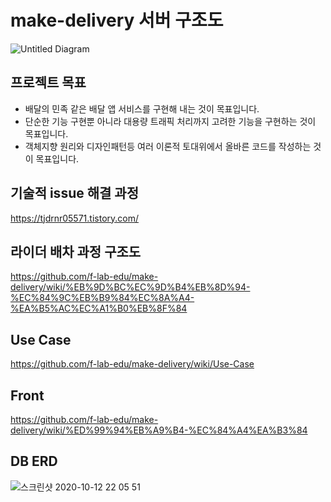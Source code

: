 # make-delivery 서버 구조도
![Untitled Diagram](https://user-images.githubusercontent.com/34911552/100977906-ff4b1d00-3584-11eb-9d6a-3362229a3c81.png)


## 프로젝트 목표
* 배달의 민족 같은 배달 앱 서비스를 구현해 내는 것이 목표입니다.
* 단순한 기능 구현뿐 아니라 대용량 트래픽 처리까지 고려한 기능을 구현하는 것이 목표입니다.
* 객체지향 원리와 디자인패턴등 여러 이론적 토대위에서 올바른 코드를 작성하는 것이 목표입니다.

## 기술적 issue 해결 과정
https://tjdrnr05571.tistory.com/

## 라이더 배차 과정 구조도
https://github.com/f-lab-edu/make-delivery/wiki/%EB%9D%BC%EC%9D%B4%EB%8D%94-%EC%84%9C%EB%B9%84%EC%8A%A4-%EA%B5%AC%EC%A1%B0%EB%8F%84

## Use Case
https://github.com/f-lab-edu/make-delivery/wiki/Use-Case

## Front
https://github.com/f-lab-edu/make-delivery/wiki/%ED%99%94%EB%A9%B4-%EC%84%A4%EA%B3%84


## DB ERD
![스크린샷 2020-10-12 22 05 51](https://user-images.githubusercontent.com/34911552/95750006-74ae1600-0cd7-11eb-8e10-2f16de2bbec4.png)
